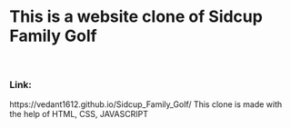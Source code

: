 # This is a website clone of Sidcup Family Golf
<br/>
<h3>Link: </h3>
https://vedant1612.github.io/Sidcup_Family_Golf/
This clone is made with the help of HTML, CSS, JAVASCRIPT
